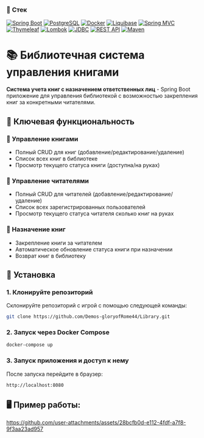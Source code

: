 ### 🔩 **Cтек**

[![Spring Boot](https://img.shields.io/badge/Spring%20Boot-3.4.4-6DB33F?logo=spring-boot)](https://spring.io/projects/spring-boot)
[![PostgreSQL](https://img.shields.io/badge/PostgreSQL-15-316192?logo=postgresql)](https://www.postgresql.org/)
[![Docker](https://img.shields.io/badge/Docker-24.0-2496ED?logo=docker)](https://www.docker.com/)
[![Liquibase](https://img.shields.io/badge/Liquibase-4.23-2962FF?logo=liquibase)](https://www.liquibase.org/)
[![Spring MVC](https://img.shields.io/badge/Spring%20MVC-6.0-6DB33F?logo=spring)](https://docs.spring.io/spring-framework/reference/web.html)
[![Thymeleaf](https://img.shields.io/badge/Thymeleaf-3.4.4-005F0F?logo=thymeleaf)](https://www.thymeleaf.org/)
[![Lombok](https://img.shields.io/badge/Lombok-1.18.36-47a1c6?logo=lombok)](https://projectlombok.org/)
[![JDBC](https://img.shields.io/badge/JDBC%20Template-3.4.4-red)](https://docs.spring.io/spring-framework/docs/current/javadoc-api/org/springframework/jdbc/core/JdbcTemplate.html)
[![REST API](https://img.shields.io/badge/REST%20API-brightgreen)](https://restfulapi.net/)
[![Maven](https://img.shields.io/badge/Apache%20Maven-3.9.5-C71A36?logo=apache-maven)](https://maven.apache.org/)

# 📚 Библиотечная система управления книгами

**Система учета книг с назначением ответственных лиц** - Spring Boot приложение для управления библиотекой с возможностью закрепления книг за конкретными читателями.

## 🌟 Ключевая функциональность

### 📖 Управление книгами
- Полный CRUD для книг (добавление/редактирование/удаление)
- Список всех книг в библиотеке
- Просмотр текущего статуса книги (доступна/на руках)

### 👥 Управление читателями
- Полный CRUD для читателей (добавление/редактирование/удаление)
- Список всех зарегистрированных пользователей
- Просмотр текущего статуса читателя сколько книг на руках

### 🔗 Назначение книг
- Закрепление книги за читателем
- Автоматическое обновление статуса книги при назначении
- Возврат книг в библиотеку

## 🚀 Установка

### 1. Клонируйте репозиторий

Склонируйте репозиторий с игрой с помощью следующей команды:

```bash
git clone https://github.com/Demos-gloryofRome44/Library.git
```

### 2. Запуск через Docker Compose

```bash
docker-compose up
```

### 3. Запуск приложения и доступ к нему 
После запуска перейдите в браузер:

```bash
http://localhost:8080
```

## 🖥️ Пример работы:

https://github.com/user-attachments/assets/28bcfb0d-e112-4fdf-a7f8-9f3aa23ad957
